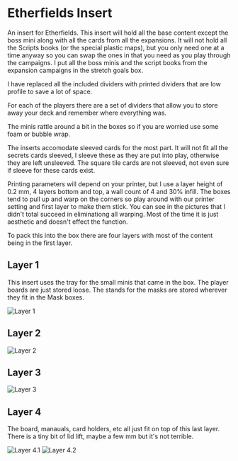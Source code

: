 # Etherfields Insert

An insert for Etherfields. This insert will hold all the base content except the boss mini along with all the cards from all the expansions. It will not hold all the Scripts books (or the special plastic maps), but you only need one at a time anyway so you can swap the ones in that you need as you play through the campaigns. I put all the boss minis and the script books from the expansion campaigns in the stretch goals box.

I have replaced all the included dividers with printed dividers that are low profile to save a lot of space. 

For each of the players there are a set of dividers that allow you to store away your deck and remember where everything was.

The minis rattle around a bit in the boxes so if you are worried use some foam or bubble wrap.

The inserts accomodate sleeved cards for the most part. It will not fit all the secrets cards sleeved, I sleeve these as they are put into play, otherwise they are left unsleeved. The square tile cards are not sleeved, not even sure if sleeve for these cards exist.

Printing parameters will depend on your printer, but I use a layer height of 0.2 mm, 4 layers bottom and top, a wall count of 4 and 30% infill. The boxes tend to pull up and warp on the corners so play around with our printer setting and first layer to make them stick. You can see in the pictures that I didn't total succeed in eliminationg all warping. Most of the time it is just aesthetic and doesn't effect the function. 

To pack this into the box there are four layers with most of the content being in the first layer.

## Layer 1

This insert uses the tray for the small minis that came in the box. The player boards are just stored loose. The stands for the masks are stored wherever they fit in the Mask boxes.

![Layer 1](https://github.com/bdyer64/BoardGameInserts/blob/main/Etherfields/images/Layer1.png)

## Layer 2

![Layer 2](https://github.com/bdyer64/BoardGameInserts/blob/main/Etherfields/images/Layer2.png)

## Layer 3

![Layer 3](https://github.com/bdyer64/BoardGameInserts/blob/main/Etherfields/images/Layer3.png)

## Layer 4

The board, manauals, card holders, etc all just fit on top of this last layer. There is a tiny bit of lid lift, maybe a few mm but it's not terrible.

![Layer 4.1](https://github.com/bdyer64/BoardGameInserts/blob/main/Etherfields/images/Layer4.1.png)
![Layer 4.2](https://github.com/bdyer64/BoardGameInserts/blob/main/Etherfields/images/Layer4.2.png)